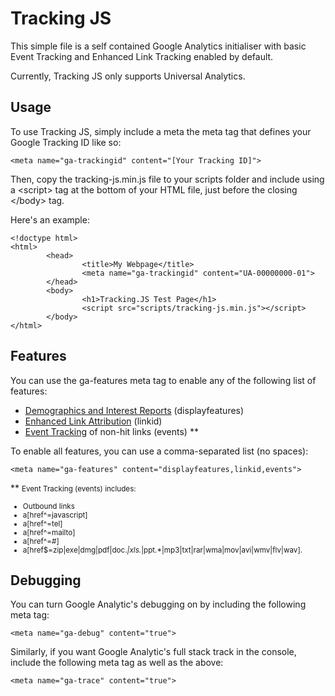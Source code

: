 Tracking JS
===========

This simple file is a self contained Google Analytics initialiser with basic Event Tracking and Enhanced Link Tracking enabled by default.

Currently, Tracking JS only supports Universal Analytics.

Usage
---------

To use Tracking JS, simply include a meta the meta tag that defines your Google Tracking ID like so:

<pre><code>&#x3C;meta name=&#x22;ga-trackingid&#x22; content=&#x22;[Your Tracking ID]&#x22;&#x3E;</code></pre>

Then, copy the tracking-js.min.js file to your scripts folder and include using a &#x3C;script&#x3E; tag at the bottom of your HTML file, just before the closing &#x3C;/body&#x3E; tag. 

Here's an example:

<pre><code>&#x3C;!doctype html&#x3E;
&#x3C;html&#x3E;
&#x9;&#x3C;head&#x3E;
&#x9;&#x9;&#x3C;title&#x3E;My Webpage&#x3C;/title&#x3E;
&#x9;&#x9;&#x3C;meta name=&#x22;ga-trackingid&#x22; content=&#x22;UA-00000000-01&#x22;&#x3E;
&#x9;&#x3C;/head&#x3E;
&#x9;&#x3C;body&#x3E;
&#x9;&#x9;&#x3C;h1&#x3E;Tracking.JS Test Page&#x3C;/h1&#x3E;
&#x9;&#x9;&#x3C;script src=&#x22;scripts/tracking-js.min.js&#x22;&#x3E;&#x3C;/script&#x3E;
&#x9;&#x3C;/body&#x3E;
&#x3C;/html&#x3E;</code></pre>

Features
------------

You can use the ga-features meta tag to enable any of the following list of features:

- [Demographics and Interest Reports](https://support.google.com/analytics/answer/2444872?authuser=2) (displayfeatures)
- [Enhanced Link Attribution](https://support.google.com/analytics/answer/2558867?hl=en) (linkid)
- [Event Tracking](https://developers.google.com/analytics/devguides/collection/analyticsjs/events) of non-hit links (events) **

To enable all features, you can use a comma-separated list (no spaces):

<pre><code>&#x3C;meta name=&#x22;ga-features&#x22; content=&#x22;displayfeatures,linkid,events&#x22;&#x3E;</code></pre>

** <small>Event Tracking (events) includes: 

- Outbound links
- a[href^=javascript]
- a[href^=tel]
- a[href^=mailto]
- a[href^=#]
- a[href$=zip|exe|dmg|pdf|doc.*|xls.*|ppt.*|mp3|txt|rar|wma|mov|avi|wmv|flv|wav].
</small>

Debugging
------------

You can turn Google Analytic's debugging on by including the following meta tag:

<pre><code>&#x3C;meta name=&#x22;ga-debug&#x22; content=&#x22;true&#x22;&#x3E;</code></pre>

Similarly, if you want Google Analytic's full stack track in the console, include the following meta tag as well as the above:

<pre><code>&#x3C;meta name=&#x22;ga-trace&#x22; content=&#x22;true&#x22;&#x3E;</code></pre>